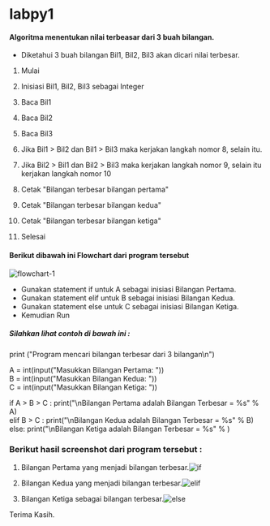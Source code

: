 # labpy1

#### Algoritma menentukan nilai terbeasar dari 3 buah bilangan.



- Diketahui 3 buah bilangan Bil1, Bil2, Bil3 akan dicari nilai terbesar.




1. Mulai

2. Inisiasi Bil1, Bil2, Bil3 sebagai Integer

3. Baca Bil1
4. Baca Bil2

5. Baca Bil3

6. Jika Bil1 > Bil2 dan Bil1 > Bil3 maka kerjakan langkah nomor 8, selain itu.

7. Jika Bil2 > Bil1 dan Bil2 > Bil3 maka kerjakan langkah nomor 9, selain itu kerjakan langkah nomor 10

8. Cetak "Bilangan terbesar bilangan pertama"

9. Cetak "Bilangan terbesar bilangan kedua"

10. Cetak "Bilangan terbesar bilangan ketiga"

11. Selesai



#### Berikut dibawah ini Flowchart dari program tersebut 
![flowchart-1](https://user-images.githubusercontent.com/46584235/52652029-e5f45f00-2f1f-11e9-9b94-a1f268311b74.jpg)


- Gunakan statement if untuk A sebagai inisiasi Bilangan Pertama.
- Gunakan statement elif untuk B sebagai inisiasi Bilangan Kedua.
- Gunakan statement else untuk C sebagai inisiasi Bilangan Ketiga.
- Kemudian Run

##### Silahkan lihat contoh di bawah ini :

print ("Program mencari bilangan terbesar dari 3 bilangan\n")


A = int(input("Masukkan Bilangan Pertama: "))			
B = int(input("Masukkan Bilangan Kedua: "))			
C = int(input("Masukkan Bilangan Ketiga: "))			

  
if A > B > C :
	print("\nBilangan Pertama adalah Bilangan Terbesar = %s" % A)                                                           
elif B > C :
	print("\nBilangan Kedua adalah  Bilangan Terbesar = %s" % B)                                                          
else:
	print("\nBilangan Ketiga adalah Bilangan Terbesar = %s" % )

### Berikut hasil screenshot dari program tersebut :


1. Bilangan Pertama yang menjadi bilangan terbesar.![if](https://user-images.githubusercontent.com/46584235/52652039-ed1b6d00-2f1f-11e9-937d-a302a685d9d0.jpeg)


2. Bilangan Kedua yang menjadi bilangan terbesar.![elif](https://user-images.githubusercontent.com/46584235/52652046-f278b780-2f1f-11e9-8fb3-68a6334e6b97.jpeg)


3. Bilangan Ketiga sebagai bilangan terbesar.![else](https://user-images.githubusercontent.com/46584235/52652060-f7d60200-2f1f-11e9-967e-1d41ae091413.jpeg)



Terima Kasih.




